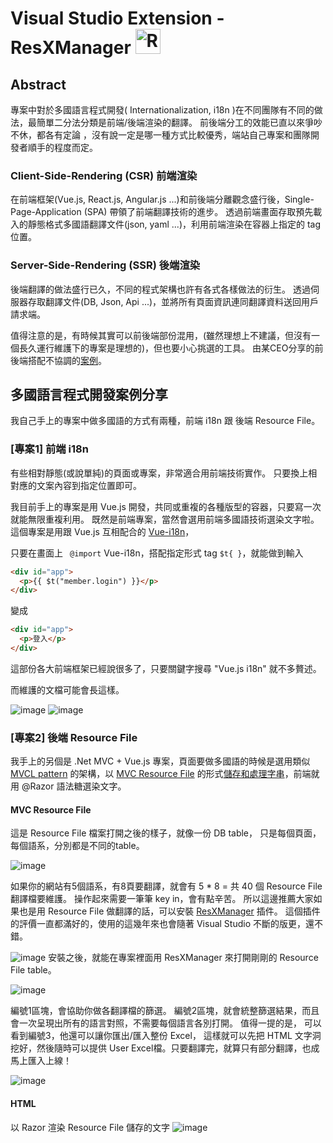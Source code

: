 # Visual Studio Extension - ResXManager <img src="https://tomenglert.gallerycdn.vsassets.io/extensions/tomenglert/resxmanager/1.53.4233.0/1620293971563/Microsoft.VisualStudio.Services.Icons.Default" alt="ResXManager" width="40" height="40" border=".1" />

## Abstract

專案中對於多國語言程式開發( Internationalization, i18n )在不同團隊有不同的做法，最簡單二分法分類是前端/後端渲染的翻譯。
前後端分工的效能已直以來爭吵不休，都各有定論 ，沒有說一定是哪一種方式比較優秀，端站自己專案和團隊開發者順手的程度而定。

### Client-Side-Rendering (CSR) 前端渲染
在前端框架(Vue.js, React.js, Angular.js ...)和前後端分離觀念盛行後，Single-Page-Application (SPA) 帶領了前端翻譯技術的進步。
透過前端畫面存取預先載入的靜態格式多國語翻譯文件(json, yaml ...)，利用前端渲染在容器上指定的 tag 位置。

### Server-Side-Rendering (SSR) 後端渲染
後端翻譯的做法盛行已久，不同的程式架構也許有各式各樣做法的衍生。
透過伺服器存取翻譯文件(DB, Json, Api ...)，並將所有頁面資訊連同翻譯資料送回用戶請求端。


值得注意的是，有時候其實可以前後端部份混用，(雖然理想上不建議，但沒有一個長久運行維護下的專案是理想的)，但也要小心挑選的工具。
由某CEO分享的前後端搭配不協調的[案例](https://www.topsinfosolutions.com/blog/server-side-rendering-boost-performance-user-experience/ "暗指 React.js 較 Angular.js 能配合自己的後端選染")。

## 多國語言程式開發案例分享
我自己手上的專案中做多國語的方式有兩種，前端 i18n 跟 後端 Resource File。

### [專案1] 前端 i18n
有些相對靜態(或說單純)的頁面或專案，非常適合用前端技術實作。
只要換上相對應的文案內容到指定位置即可。

我目前手上的專案是用 Vue.js 開發，共同或重複的各種版型的容器，只要寫一次就能無限重複利用。
既然是前端專案，當然會選用前端多國語技術選染文字啦。
這個專案是用跟 Vue.js 互相配合的 [Vue-i18n](https://kazupon.github.io/vue-i18n/introduction.html "Vue-i18n 的官方網站")，

只要在畫面上 ``` @import``` Vue-i18n，搭配指定形式 tag ```$t{ }```，就能做到輸入

```HTML javascript
<div id="app">
  <p>{{ $t("member.login") }}</p>
</div>
``` 

變成 
```HTML
<div id="app">
  <p>登入</p>
</div>
``` 

這部份各大前端框架已經說很多了，只要關鍵字搜尋 "Vue.js i18n" 就不多贅述。

而維護的文檔可能會長這樣。

![image](https://user-images.githubusercontent.com/63223781/123192965-7e2e8580-d4d6-11eb-9c82-e4301ab9eeff.png)
![image](https://user-images.githubusercontent.com/63223781/123188523-bfbb3280-d4ce-11eb-8763-58bb1ac8baea.png)

### [專案2] 後端 Resource File
我手上的另個是 .Net MVC + Vue.js 專案，頁面要做多國語的時候是選用類似 [MVCL pattern](https://webocreation.com/blog/code-flow-request-response-mvcl-pattern-opencart/ "MVCL pattern 出自 OpenCart 一書") 的架構，以 [MVC Resource File](https://www.ryadel.com/en/setup-a-multi-language-website-using-asp-net-mvc/) 的形式[儲存和處理字串](https://www.c-sharpcorner.com/article/asp-net-mvc-using-resource-files-to-manage-string-constants/)，前端就用 @Razor 語法糖選染文字。

#### MVC Resource File
這是 Resource File 檔案打開之後的樣子，就像一份 DB table，
只是每個頁面，每個語系，分別都是不同的table。

![image](https://user-images.githubusercontent.com/63223781/123197236-d1580680-d4dd-11eb-80f2-6729a703c12c.png)

如果你的網站有5個語系，有8頁要翻譯，就會有 5 * 8 = 共 40 個 Resource File 翻譯檔要維護。
操作起來需要一筆筆 key in，會有點辛苦。
所以這邊推薦大家如果也是用 Resource File 做翻譯的話，可以安裝 [ResXManager](https://marketplace.visualstudio.com/items?itemName=TomEnglert.ResXManager)
插件。
這個插件的評價一直都滿好的，使用的這幾年來也會隨著 Visual Studio 不斷的版更，還不錯。

![image](https://user-images.githubusercontent.com/63223781/123197748-8c809f80-d4de-11eb-8ee1-df5a50c4fc3f.png)
安裝之後，就能在專案裡面用 ResXManager 來打開剛剛的 Resource File table。

![image](https://user-images.githubusercontent.com/63223781/123197998-f8630800-d4de-11eb-9452-352dc7c3408a.png)

編號1區塊，會協助你做各翻譯檔的篩選。
編號2區塊，就會統整篩選結果，而且會一次呈現出所有的語言對照，不需要每個語言各別打開。
值得一提的是，
可以看到編號3，他還可以讓你匯出/匯入整份 Excel，
這樣就可以先把 HTML 文字洞挖好，然後隨時可以提供 User Excel檔。只要翻譯完，就算只有部分翻譯，也成馬上匯入上線！
  
![image](https://user-images.githubusercontent.com/63223781/123197949-e1bcb100-d4de-11eb-9788-35bdb8eb580b.png)




#### HTML
以 Razor 渲染 Resource File 儲存的文字
![image](https://user-images.githubusercontent.com/63223781/123196843-35c69600-d4dd-11eb-8425-e2a373a5ad13.png)




